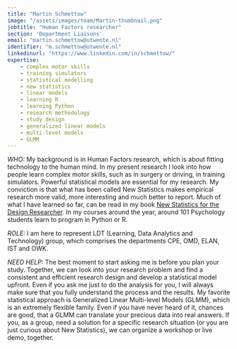 ```yaml
---
title: "Martin Schmettow"
image: "/assets/images/team/Martin-thumbnail.png"
jobtitle: "Human Factors researcher"
section: 'Department Liaisons'
email: "martin.schmettow@utwente.nl"
identifier: "m.schmettow@utwente.nl"
linkedinurl: "https://www.linkedin.com/in/schmettow/"
expertise:
    - complex motor skills
    - training simulators
    - statistical modelling
    - new statistics
    - linear models
    - learning R
    - learning Python
    - research methodology
    - study design
    - generalized linear models
    - multi-level models
    - GLMM
---
```


_WHO:_ My background is in Human Factors research, which is about fitting technology to the human mind. In my present research I look into how people learn complex motor skills, such as in surgery or driving, in training simulators. Powerful statistical models are essential for my research. My conviction is that what has been called New Statistics makes empirical research more valid, more interesting and much better to report. Much of what I have learned so far, can be read in my book [New Statistics for the Design Researcher](https://schmettow.github.io/New_Stats/index.html). In my courses around the year, around 101 Psychology students learn to program in Python or R.

_ROLE:_ I am here to represent LDT (Learning, Data Analytics and Technology) group, which comprises the departments CPE, OMD, ELAN, IST and OWK.

_NEED HELP:_ The best moment to start asking me is before you plan your study. Together, we can look into your research problem and find a consistent and efficient research design and develop a statistical model upfront. Even if you ask me just to do the analysis for you, I will always make sure that you fully understand the process and the results. My favorite statistical approach is Generalized Linear Multi-level Models (GLMM), which is an extremely flexible family. Even if you have never heard of it, chances are good, that a GLMM can translate your precious data into real answers. If you, as a group, need a solution for a specific research situation (or you are just curious about New Statistics), we can organize a workshop or live demo, together.
